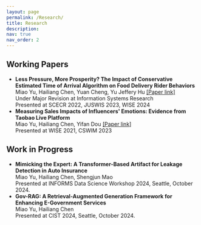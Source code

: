 ```yaml
---
layout: page
permalink: /Research/
title: Research
description: 
nav: true
nav_order: 2
---
```

<!-- _pages/research.md -->

<!-- Working Papers Section -->

<div class="working-papers">
  <h2>Working Papers</h2>
  <ul>
    <li>
      <strong>Less Pressure, More Prosperity? The Impact of Conservative Estimated Time of Arrival Algorithm on Food Delivery Rider Behaviors</strong><br>
      Miao Yu, Hailiang Chen, Yuan Cheng, Yu Jeffery Hu 
      <a href="https://papers.ssrn.com/sol3/papers.cfm?abstract_id=4631152" target="_blank">[Paper link]</a><br>
      Under Major Revision at Information Systems Research<br>
      Presented at SCECR 2022, JUSWIS 2023, WISE 2024
    </li>
    <li>
      <strong>Measuring Sales Impacts of Influencers' Emotions: Evidence from Taobao Live Platform</strong><br>
      Miao Yu, Hailiang Chen, Yifan Dou 
      <a href="https://papers.ssrn.com/sol3/papers.cfm?abstract_id=4141860" target="_blank"> [Paper link]</a><br>
      Presented at WISE 2021, CSWIM 2023
    </li>
  </ul>
</div>

<!-- Work in Progress Section -->

<div class="work-in-progress">
  <h2>Work in Progress</h2>
  <ul>
    <li>
      <strong>Mimicking the Expert: A Transformer-Based Artifact for Leakage Detection in Auto Insurance</strong><br>
      Miao Yu, Hailiang Chen, Shengjun Mao <br>
      Presented at INFORMS Data Science Workshop 2024, Seattle, October 2024.
    </li>
    <li>
      <strong>Gov-RAG: A Retrieval-Augmented Generation Framework for Enhancing E-Government Services</strong><br>
      Miao Yu, Hailiang Chen <br>
      Presented at CIST 2024, Seattle, October 2024.
    </li>
  </ul>
</div>
